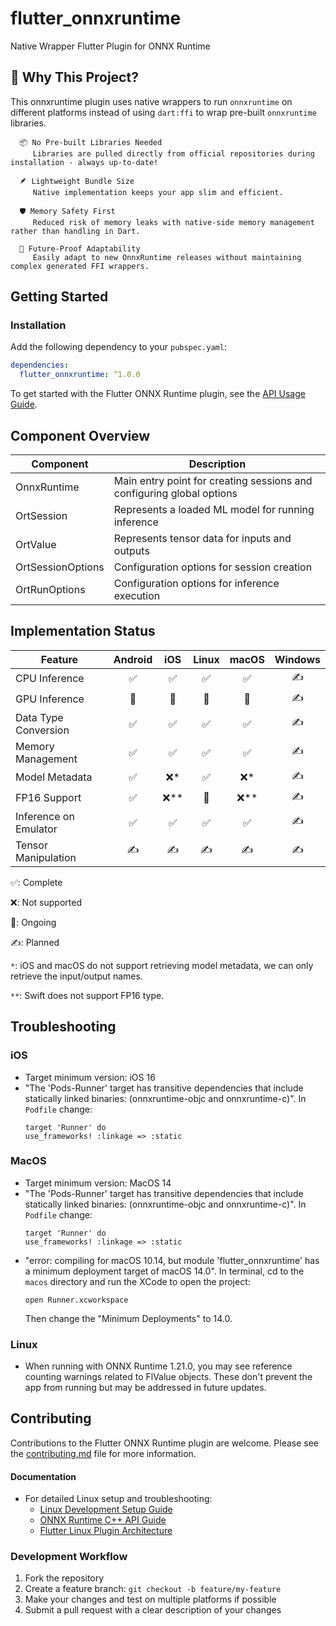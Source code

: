 # flutter_onnxruntime

Native Wrapper Flutter Plugin for ONNX Runtime

## 🌟 Why This Project?

This onnxruntime plugin uses native wrappers to run `onnxruntime` on different platforms instead of using `dart:ffi` to wrap pre-built `onnxruntime` libraries.

      📦 No Pre-built Libraries Needed
         Libraries are pulled directly from official repositories during installation - always up-to-date!
   
      🪶 Lightweight Bundle Size
         Native implementation keeps your app slim and efficient.
   
      🛡️ Memory Safety First
         Reduced risk of memory leaks with native-side memory management rather than handling in Dart.
   
      🔄 Future-Proof Adaptability
         Easily adapt to new OnnxRuntime releases without maintaining complex generated FFI wrappers.

## Getting Started

### Installation

Add the following dependency to your `pubspec.yaml`:

```yaml
dependencies:
  flutter_onnxruntime: ^1.0.0
```

To get started with the Flutter ONNX Runtime plugin, see the [API Usage Guide](docs/api_usage.md).

## Component Overview

| Component | Description |
|-----------|-------------|
| OnnxRuntime | Main entry point for creating sessions and configuring global options |
| OrtSession | Represents a loaded ML model for running inference |
| OrtValue | Represents tensor data for inputs and outputs |
| OrtSessionOptions | Configuration options for session creation |
| OrtRunOptions | Configuration options for inference execution |

## Implementation Status

| Feature | Android | iOS | Linux | macOS | Windows |
|---------|:-------:|:---:|:-----:|:-----:|:-------:|
| CPU Inference | ✅ | ✅ | ✅ | ✅ | ✍️ |
| GPU Inference | 🚧 | 🚧 | 🚧 | 🚧 | ✍️ |
| Data Type Conversion | ✅ | ✅ | ✅ | ✅ | ✍️ |
| Memory Management | ✅ | ✅ | ✅ | ✅ | ✍️ |
| Model Metadata | ✅ | ❌* | ✅ | ❌* | ✍️ |
| FP16 Support | ✅ | ❌** | 🚧 | ❌** | ✍️ |
| Inference on Emulator | ✅ | ✅ | ✅ | ✅ | ✍️ |
| Tensor Manipulation | ✍️ | ✍️ | ✍️ | ✍️ | ✍️ |

✅: Complete

❌: Not supported

🚧: Ongoing

✍️: Planned

`*`: iOS and macOS do not support retrieving model metadata, we can only retrieve the input/output names.

`**`: Swift does not support FP16 type.

## Troubleshooting

### iOS
* Target minimum version: iOS 16
* "The 'Pods-Runner' target has transitive dependencies that include statically linked binaries: (onnxruntime-objc and onnxruntime-c)". In `Podfile` change:
    ```
    target 'Runner' do
    use_frameworks! :linkage => :static
    ```

### MacOS
* Target minimum version: MacOS 14
* "The 'Pods-Runner' target has transitive dependencies that include statically linked binaries: (onnxruntime-objc and onnxruntime-c)". In `Podfile` change:
    ```
    target 'Runner' do
    use_frameworks! :linkage => :static
    ```
* "error: compiling for macOS 10.14, but module 'flutter_onnxruntime' has a minimum deployment target of macOS 14.0". In terminal, cd to the `macos` directory and run the XCode to open the project:
    ```
    open Runner.xcworkspace
    ```
    Then change the "Minimum Deployments" to 14.0.

### Linux
* When running with ONNX Runtime 1.21.0, you may see reference counting warnings related to FlValue objects. These don't prevent the app from running but may be addressed in future updates.

## Contributing
Contributions to the Flutter ONNX Runtime plugin are welcome. Please see the [contributing.md](docs/contributing.md) file for more information.

#### Documentation
* For detailed Linux setup and troubleshooting:
   - [Linux Development Setup Guide](docs/linux/LINUX_SETUP.md)
   - [ONNX Runtime C++ API Guide](docs/linux/ONNX_RUNTIME_API.md)
   - [Flutter Linux Plugin Architecture](docs/linux/FLUTTER_LINUX_PLUGINS.md)

### Development Workflow
1. Fork the repository
2. Create a feature branch: `git checkout -b feature/my-feature`
3. Make your changes and test on multiple platforms if possible
4. Submit a pull request with a clear description of your changes
